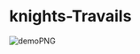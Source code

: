 # knights-Travails

![demoPNG](https://github.com/fsociety00d4t/knight-Travails/assets/58801059/d10355ad-73e2-49f4-aac6-1f216f982cff)
